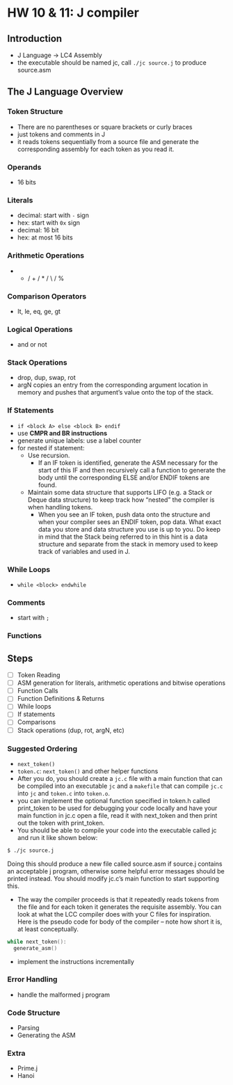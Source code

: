 # HW 10 & 11: J compiler

## Introduction

- J Language -> LC4 Assembly
- the executable should be named jc, call `./jc source.j` to produce source.asm

## The J Language Overview

### Token Structure

- There are no parentheses or square brackets or curly braces
- just tokens and comments in J
- it reads tokens sequentially from a source file and generate the corresponding assembly for each token as you read it.

### Operands

- 16 bits

### Literals

- decimal: start with `-` sign
- hex: start with `0x` sign
- decimal: 16 bit
- hex: at most 16 bits

### Arithmetic Operations

- - / + / \* / \ / %

### Comparison Operators

- lt, le, eq, ge, gt

### Logical Operations

- and or not

### Stack Operations

- drop, dup, swap, rot
- argN copies an entry from the corresponding argument location in memory and pushes that argument’s value onto the top of the stack.

### If Statements

- `if <block A> else <block B> endif`
- use **CMPR and BR instructions**
- generate unique labels: use a label counter
- for nested if statement:
  - Use recursion.
    - If an IF token is identified, generate the ASM necessary for the start of this IF and then recursively call a function to generate the body until the corresponding ELSE and/or ENDIF tokens are found.
  - Maintain some data structure that supports LIFO (e.g. a Stack or Deque data structure) to keep track how “nested” the compiler is when handling tokens.
    - When you see an IF token, push data onto the structure and when your compiler sees an ENDIF token, pop data. What exact data you store and data structure you use is up to you. Do keep in mind that the Stack being referred to in this hint is a data structure and separate from the stack in memory used to keep track of variables and used in J.

### While Loops

- `while <block> endwhile`

### Comments

- start with `;`

### Functions

## Steps

- [ ] Token Reading
- [ ] ASM generation for literals, arithmetic operations and bitwise operations
- [ ] Function Calls
- [ ] Function Definitions & Returns
- [ ] While loops
- [ ] If statements
- [ ] Comparisons
- [ ] Stack operations (dup, rot, argN, etc)

### Suggested Ordering

- `next_token()`
- `token.c`: `next_token()` and other helper functions
- After you do, you should create a `jc.c` file with a main function that can be compiled into an executable `jc` and a `makefile` that can compile `jc.c` into `jc` and `token.c` into `token.o`.
- you can implement the optional function specified in token.h called print_token to be used for debugging your code locally and have your main function in jc.c open a file, read it with next_token and then print out the token with print_token.
- You should be able to compile your code into the executable called jc and run it like shown below:

```bash
$ ./jc source.j
```

Doing this should produce a new file called source.asm if source.j contains an acceptable j program, otherwise some helpful error messages should be printed instead. You should modify jc.c’s main function to start supporting this.

- The way the compiler proceeds is that it repeatedly reads tokens from the file and for each token it generates the requisite assembly. You can look at what the LCC compiler does with your C files for inspiration. Here is the pseudo code for body of the compiler – note how short it is, at least conceptually.

```C++
while next_token():
  generate_asm()
```

- implement the instructions incrementally

### Error Handling

- handle the malformed j program

### Code Structure

- Parsing
- Generating the ASM

### Extra

- Prime.j
- Hanoi
